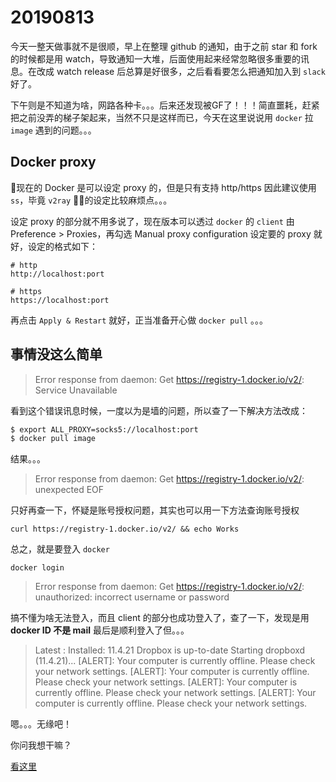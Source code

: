 # 20190813

今天一整天做事就不是很顺，早上在整理 github 的通知，由于之前 star 和 fork 的时候都是用 watch，导致通知一大堆，后面使用起来经常忽略很多重要的讯息。在改成 watch release 后总算是好很多，之后看看要怎么把通知加入到 `slack` 好了。

下午则是不知道为啥，网路各种卡。。。后来还发现被GF了！！！简直噩耗，赶紧把之前没弄的梯子架起来，当然不只是这样而已，今天在这里说说用 `docker` 拉 `image` 遇到的问题。。。

## Docker proxy

现在的 Docker 是可以设定 proxy 的，但是只有支持 http/https 因此建议使用 `ss`，毕竟 `v2ray` 的设定比较麻烦点。。。

设定 proxy 的部分就不用多说了，现在版本可以透过 `docker` 的 `client` 由 Preference > Proxies，再勾选 Manual proxy configuration 设定要的 proxy 就好，设定的格式如下：

```
# http
http://localhost:port

# https
https://localhost:port
```

再点击 `Apply & Restart` 就好，正当准备开心做 `docker pull` 。。。

## 事情没这么简单

> Error response from daemon: Get https://registry-1.docker.io/v2/: Service Unavailable

看到这个错误讯息时候，一度以为是墙的问题，所以查了一下解决方法改成：

```sh
$ export ALL_PROXY=socks5://localhost:port 
$ docker pull image
```

结果。。。

> Error response from daemon: Get https://registry-1.docker.io/v2/: unexpected EOF

只好再查一下，怀疑是账号授权问题，其实也可以用一下方法查询账号授权

```
curl https://registry-1.docker.io/v2/ && echo Works
```

总之，就是要登入 `docker`

```
docker login
```

> Error response from daemon: Get https://registry-1.docker.io/v2/: unauthorized: incorrect username or password

搞不懂为啥无法登入，而且 client 的部分也成功登入了，查了一下，发现是用 **docker ID 不是 mail** 最后是顺利登入了但。。。

> Latest   :
> Installed: 11.4.21
> Dropbox is up-to-date
> Starting dropboxd (11.4.21)...
> [ALERT]: Your computer is currently offline. Please check your network settings.
> [ALERT]: Your computer is currently offline. Please check your network settings.
> [ALERT]: Your computer is currently offline. Please check your network settings.
> [ALERT]: Your computer is currently offline. Please check your network settings.

嗯。。。无缘吧！

你问我想干嘛？

[看这里](https://xn--8z3a.net/dropbox-%E5%A6%82%E4%BD%95%E9%82%80%E8%AB%8B%E5%A5%BD%E5%8F%8B%E5%85%8D%E8%B2%BB%E5%A2%9E%E5%8A%A0%E7%A9%BA%E9%96%93-)
